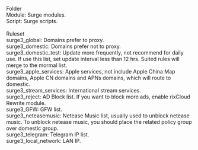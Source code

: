 Folder\
Module: Surge modules.\
Script: Surge scripts.\
\
Ruleset\
surge3_global: Domains prefer to proxy.\
surge3_domestic: Domains prefer not to proxy.\
surge3_domestic_test: Update more frequently, not recommend for daily use. If use this list, set update interval less than 12 hrs. Suited rules will merge to the mormal list.\
surge3_apple_services: Apple services, not include Apple China Map domains, Apple CN domains and APNs domains, which will route to domestic.\
surge3_stream_services: International stream services.\
surge3_reject: AD Block list. If you want to block more ads, enable rixCloud Rewrite module.\
surge3_GFW: GFW list.\
surge3_neteasemusic: Netease Music list, usually used to unblock netease music. To unblock netease music, you should place the related policy group over domestic group. \
surge3_telegram: Telegram IP list.\
surge3_local_network: LAN IP.
